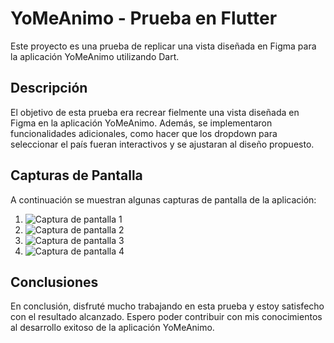 # YoMeAnimo - Prueba en Flutter

Este proyecto es una prueba de replicar una vista diseñada en Figma para la aplicación YoMeAnimo utilizando Dart.

## Descripción
El objetivo de esta prueba era recrear fielmente una vista diseñada en Figma en la aplicación YoMeAnimo. Además, se implementaron funcionalidades adicionales, como hacer que los dropdown para seleccionar el país fueran interactivos y se ajustaran al diseño propuesto.

## Capturas de Pantalla
A continuación se muestran algunas capturas de pantalla de la aplicación:

1. ![Captura de pantalla 1](assets/images/image.png)
2. ![Captura de pantalla 2](assets/images/image1.png)
3. ![Captura de pantalla 3](assets/images/image2.png)
4. ![Captura de pantalla 4](assets/images/image3.png)

## Conclusiones
En conclusión, disfruté mucho trabajando en esta prueba y estoy satisfecho con el resultado alcanzado. Espero poder contribuir con mis conocimientos al desarrollo exitoso de la aplicación YoMeAnimo.
